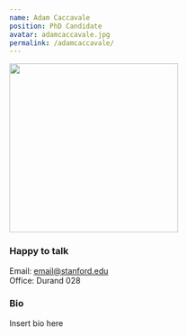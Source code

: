 ```yaml
---
name: Adam Caccavale
position: PhD Candidate
avatar: adamcaccavale.jpg
permalink: /adamcaccavale/
---
```


<img width="300" src="{{site.url}}/images/people/{{page.avatar}}" data-action="zoom">

### Happy to talk
Email: email@stanford.edu
<br>
Office: Durand 028


### Bio
Insert bio here